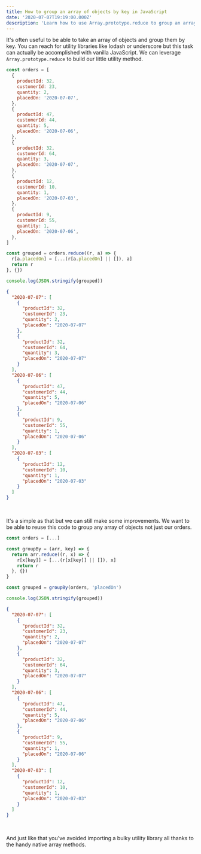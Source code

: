 ```yaml
---
title: How to group an array of objects by key in JavaScript
date: '2020-07-07T19:19:00.000Z'
description: 'Learn how to use Array.prototype.reduce to group an array of objects by key'
---
```


It's often useful to be able to take an array of objects and group them by key. You can reach for utility libraries like lodash or underscore but this task can actually be accomplished with vanilla JavaScript. We can leverage `Array.prototype.reduce` to build our little utility method.

```javascript
const orders = [
  {
    productId: 32,
    customerId: 23,
    quantity: 2,
    placedOn: '2020-07-07',
  },
  {
    productId: 47,
    customerId: 44,
    quantity: 5,
    placedOn: '2020-07-06',
  },
  {
    productId: 32,
    customerId: 64,
    quantity: 3,
    placedOn: '2020-07-07',
  },
  {
    productId: 12,
    customerId: 10,
    quantity: 1,
    placedOn: '2020-07-03',
  },
  {
    productId: 9,
    customerId: 55,
    quantity: 1,
    placedOn: '2020-07-06',
  },
]

const grouped = orders.reduce((r, a) => {
  r[a.placedOn] = [...(r[a.placedOn] || []), a]
  return r
}, {})

console.log(JSON.stringify(grouped))
```

```json
{
  "2020-07-07": [
    {
      "productId": 32,
      "customerId": 23,
      "quantity": 2,
      "placedOn": "2020-07-07"
    },
    {
      "productId": 32,
      "customerId": 64,
      "quantity": 3,
      "placedOn": "2020-07-07"
    }
  ],
  "2020-07-06": [
    {
      "productId": 47,
      "customerId": 44,
      "quantity": 5,
      "placedOn": "2020-07-06"
    },
    {
      "productId": 9,
      "customerId": 55,
      "quantity": 1,
      "placedOn": "2020-07-06"
    }
  ],
  "2020-07-03": [
    {
      "productId": 12,
      "customerId": 10,
      "quantity": 1,
      "placedOn": "2020-07-03"
    }
  ]
}
```

<br/>

It's a simple as that but we can still make some improvements. We want to be able to reuse this code to group any array of objects not just our orders.

```javascript
const orders = [...]

const groupBy = (arr, key) => {
  return arr.reduce((r, x) => {
    r[x[key]] = [...(r[x[key]] || []), x]
    return r
  }, {})
}

const grouped = groupBy(orders, 'placedOn')

console.log(JSON.stringify(grouped))
```

```json
{
  "2020-07-07": [
    {
      "productId": 32,
      "customerId": 23,
      "quantity": 2,
      "placedOn": "2020-07-07"
    },
    {
      "productId": 32,
      "customerId": 64,
      "quantity": 3,
      "placedOn": "2020-07-07"
    }
  ],
  "2020-07-06": [
    {
      "productId": 47,
      "customerId": 44,
      "quantity": 5,
      "placedOn": "2020-07-06"
    },
    {
      "productId": 9,
      "customerId": 55,
      "quantity": 1,
      "placedOn": "2020-07-06"
    }
  ],
  "2020-07-03": [
    {
      "productId": 12,
      "customerId": 10,
      "quantity": 1,
      "placedOn": "2020-07-03"
    }
  ]
}
```

<br/>

And just like that you've avoided importing a bulky utility library all thanks to the handy native array methods.

